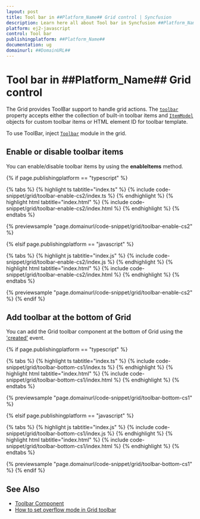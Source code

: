 ```yaml
---
layout: post
title: Tool bar in ##Platform_Name## Grid control | Syncfusion
description: Learn here all about Tool bar in Syncfusion ##Platform_Name## Grid control of Syncfusion Essential JS 2 and more.
platform: ej2-javascript
control: Tool bar 
publishingplatform: ##Platform_Name##
documentation: ug
domainurl: ##DomainURL##
---
```


# Tool bar in ##Platform_Name## Grid control

The Grid provides ToolBar support to handle grid actions. The [`toolbar`](../../api/grid/#toolbar) property accepts either the collection of built-in toolbar items and [`ItemModel`](../../api/toolbar/itemModel) objects for custom toolbar items or HTML element ID for toolbar template.

To use ToolBar, inject [`Toolbar`](../../api/grid/#toolbarmodule) module in the grid.

## Enable or disable toolbar items

You can enable/disable toolbar items by using the **enableItems** method.

{% if page.publishingplatform == "typescript" %}

 {% tabs %}
{% highlight ts tabtitle="index.ts" %}
{% include code-snippet/grid/toolbar-enable-cs2/index.ts %}
{% endhighlight %}
{% highlight html tabtitle="index.html" %}
{% include code-snippet/grid/toolbar-enable-cs2/index.html %}
{% endhighlight %}
{% endtabs %}
        
{% previewsample "page.domainurl/code-snippet/grid/toolbar-enable-cs2" %}

{% elsif page.publishingplatform == "javascript" %}

{% tabs %}
{% highlight js tabtitle="index.js" %}
{% include code-snippet/grid/toolbar-enable-cs2/index.js %}
{% endhighlight %}
{% highlight html tabtitle="index.html" %}
{% include code-snippet/grid/toolbar-enable-cs2/index.html %}
{% endhighlight %}
{% endtabs %}

{% previewsample "page.domainurl/code-snippet/grid/toolbar-enable-cs2" %}
{% endif %}

## Add toolbar at the bottom of Grid

You can add the Grid toolbar component at the bottom of Grid using the ['created'](../../api/grid/#created) event.

{% if page.publishingplatform == "typescript" %}

 {% tabs %}
{% highlight ts tabtitle="index.ts" %}
{% include code-snippet/grid/toolbar-bottom-cs1/index.ts %}
{% endhighlight %}
{% highlight html tabtitle="index.html" %}
{% include code-snippet/grid/toolbar-bottom-cs1/index.html %}
{% endhighlight %}
{% endtabs %}
        
{% previewsample "page.domainurl/code-snippet/grid/toolbar-bottom-cs1" %}

{% elsif page.publishingplatform == "javascript" %}

{% tabs %}
{% highlight js tabtitle="index.js" %}
{% include code-snippet/grid/toolbar-bottom-cs1/index.js %}
{% endhighlight %}
{% highlight html tabtitle="index.html" %}
{% include code-snippet/grid/toolbar-bottom-cs1/index.html %}
{% endhighlight %}
{% endtabs %}

{% previewsample "page.domainurl/code-snippet/grid/toolbar-bottom-cs1" %}
{% endif %}

## See Also

* [Toolbar Component](../../toolbar/getting-started/)
* [How to set overflow mode in Grid toolbar](https://www.syncfusion.com/kb/11524/how-to-set-overflow-mode-in-grid-toolbar)